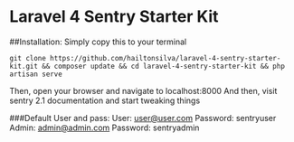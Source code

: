 Laravel 4 Sentry Starter Kit
============================

##Installation:
Simply copy this to your terminal

    git clone https://github.com/hailtonsilva/laravel-4-sentry-starter-kit.git && composer update && cd laravel-4-sentry-starter-kit && php artisan serve

Then, open your browser and navigate to localhost:8000
And then, visit sentry 2.1 documentation and start tweaking things

###Default User and pass:
User: user@user.com Password: sentryuser <br />
Admin: admin@admin.com Password: sentryadmin
